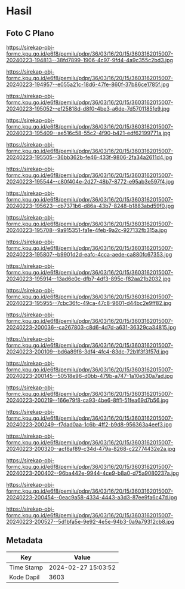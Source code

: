 # Hasil

## Foto C Plano

https://sirekap-obj-formc.kpu.go.id/e6f8/pemilu/pdpr/36/03/16/20/15/3603162015007-20240223-194813--38fd7899-1906-4c97-9fd4-4a9c355c2bd3.jpg

https://sirekap-obj-formc.kpu.go.id/e6f8/pemilu/pdpr/36/03/16/20/15/3603162015007-20240223-194957--e055a21c-18d6-47fe-860f-37b86ce1785f.jpg

https://sirekap-obj-formc.kpu.go.id/e6f8/pemilu/pdpr/36/03/16/20/15/3603162015007-20240223-195052--ef25818d-d8f0-4be3-a6de-7d5701185fe9.jpg

https://sirekap-obj-formc.kpu.go.id/e6f8/pemilu/pdpr/36/03/16/20/15/3603162015007-20240223-195409--ae516c58-55c2-4f90-b421-edf62199771a.jpg

https://sirekap-obj-formc.kpu.go.id/e6f8/pemilu/pdpr/36/03/16/20/15/3603162015007-20240223-195505--36bb362b-fe46-433f-9806-2fa34a2611d4.jpg

https://sirekap-obj-formc.kpu.go.id/e6f8/pemilu/pdpr/36/03/16/20/15/3603162015007-20240223-195544--c80f404e-2d27-48b7-8772-e95ab3e597f4.jpg

https://sirekap-obj-formc.kpu.go.id/e6f8/pemilu/pdpr/36/03/16/20/15/3603162015007-20240223-195623--cb7371b6-d86a-43b7-8248-b1883abd59f0.jpg

https://sirekap-obj-formc.kpu.go.id/e6f8/pemilu/pdpr/36/03/16/20/15/3603162015007-20240223-195708--9a915351-fa1e-4feb-9a2c-927132fb315a.jpg

https://sirekap-obj-formc.kpu.go.id/e6f8/pemilu/pdpr/36/03/16/20/15/3603162015007-20240223-195807--b9901d2d-eafc-4cca-aede-ca880fc67353.jpg

https://sirekap-obj-formc.kpu.go.id/e6f8/pemilu/pdpr/36/03/16/20/15/3603162015007-20240223-195914--13ad6e0c-dfb7-4df3-895c-f82aa21b2032.jpg

https://sirekap-obj-formc.kpu.go.id/e6f8/pemilu/pdpr/36/03/16/20/15/3603162015007-20240223-195955--7cbc36fc-49ca-47c8-9601-d44bc2e9ff82.jpg

https://sirekap-obj-formc.kpu.go.id/e6f8/pemilu/pdpr/36/03/16/20/15/3603162015007-20240223-200036--ca267803-c8d6-4d7d-a631-36329ca34815.jpg

https://sirekap-obj-formc.kpu.go.id/e6f8/pemilu/pdpr/36/03/16/20/15/3603162015007-20240223-200109--bd6a89f6-3df4-4fc4-83dc-72b1f3f3f57d.jpg

https://sirekap-obj-formc.kpu.go.id/e6f8/pemilu/pdpr/36/03/16/20/15/3603162015007-20240223-200145--50518e96-d0bb-479b-a747-1a10e530a7ad.jpg

https://sirekap-obj-formc.kpu.go.id/e6f8/pemilu/pdpr/36/03/16/20/15/3603162015007-20240223-200219--166e79f8-ca93-4be6-8ff1-51fea69d7b56.jpg

https://sirekap-obj-formc.kpu.go.id/e6f8/pemilu/pdpr/36/03/16/20/15/3603162015007-20240223-200249--f7dad0aa-1c6b-4ff2-b9d8-956363a4eef3.jpg

https://sirekap-obj-formc.kpu.go.id/e6f8/pemilu/pdpr/36/03/16/20/15/3603162015007-20240223-200320--acf8af89-c34d-479a-8268-c22774432e2a.jpg

https://sirekap-obj-formc.kpu.go.id/e6f8/pemilu/pdpr/36/03/16/20/15/3603162015007-20240223-200402--96ba442e-9944-4ce9-b8a0-d75a9080237a.jpg

https://sirekap-obj-formc.kpu.go.id/e6f8/pemilu/pdpr/36/03/16/20/15/3603162015007-20240223-200454--0eac9a58-4334-4443-a3d3-87ee9fa6c47d.jpg

https://sirekap-obj-formc.kpu.go.id/e6f8/pemilu/pdpr/36/03/16/20/15/3603162015007-20240223-200527--5d1bfa5e-9e92-4e5e-94b3-0a9a79312cb8.jpg


## Metadata

| Key        | Value               |
| ---------- | ------------------- |
| Time Stamp | 2024-02-27 15:03:52 |
| Kode Dapil | 3603                |



